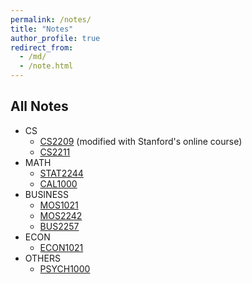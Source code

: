 ```yaml
---
permalink: /notes/
title: "Notes"
author_profile: true
redirect_from:
  - /md/
  - /note.html
---
```



##  All Notes

  * CS
      * [CS2209](https://smallsillyshawn.github.io/files/Stanford%20Logic.html) (modified with Stanford's online course)
      * [CS2211](https://smallsillyshawn.github.io/files/CS2211.html)
  * MATH
      * [STAT2244](https://smallsillyshawn.github.io/files/STAT2244.html)
      * [CAL1000](https://smallsillyshawn.github.io/files/CAL1000.pdf)
  * BUSINESS
      * [MOS1021](https://smallsillyshawn.github.io/files/MOS1021.pdf)
      * [MOS2242](https://smallsillyshawn.github.io/files/MOS2242.html)
      * [BUS2257](https://smallsillyshawn.github.io/files/BUS2257.html)
  * ECON
      * [ECON1021](https://smallsillyshawn.github.io/files/ECON1021.pdf)
  * OTHERS
      * [PSYCH1000](https://smallsillyshawn.github.io/files/PSYCH1000.pdf)

